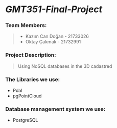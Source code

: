 # *GMT351-Final-Project*

### Team Members:
 > - Kazım Can Doğan - 21733026
 > - Oktay Çakmak - 21732991
 
  
 ### Project Description: 
> Using NoSQL databases in the 3D cadastred

### The Libraries we use: 
- Pdal
- pgPointCloud
 ### Database management system  we use:
 - PostgreSQL
  
